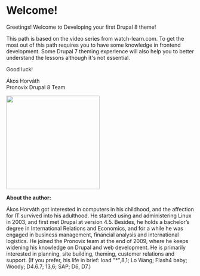 # Welcome!

Greetings! Welcome to Developing your first Drupal 8 theme!

This path is based on the video series from watch-learn.com. To get the most out of this path requires you to have some knowledge in frontend development. Some Drupal 7 theming experience will also help you to better understand the lessons although it's not essential.

Good luck!

Ákos Horváth<br />
Pronovix Drupal 8 Team

<img src="http://pronovix.com/sites/default/files/akos_profile.jpg" style="width:250px;height:250px;" align="left">

<br clear="all">

**About the author:**

Ákos Horváth got interested in computers in his childhood, and the affection for IT survived into his adulthood. He started using and administering Linux in 2003, and first met Drupal at version 4.5. Besides, he holds a bachelor’s degree in International Relations and Economics, and for a while he was engaged in business management, financial analysis and international logistics. He joined the Pronovix team at the end of 2009, where he keeps widening his knowledge on Drupal and web development. He is primarily interested in planning, site building, theming, customer relations and support. (If you prefer, his life in brief: load "*",8,1; Lo Wang; Flash4 baby; Woody; D4.6.7; 13,6; SAP; D6, D7.)
